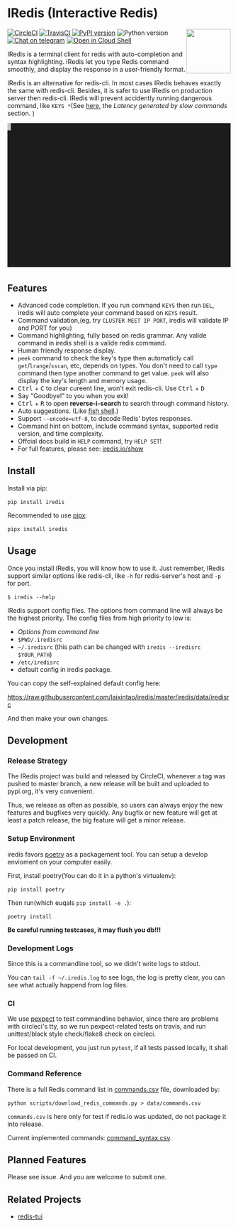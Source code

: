 # IRedis (Interactive Redis)

<img align="right" width="100" height="100" src="https://raw.githubusercontent.com/laixintao/iredis/master/docs/assets/logo.png" />

[![CircleCI](https://circleci.com/gh/laixintao/iredis.svg?style=svg)](https://circleci.com/gh/laixintao/iredis)
[![TravisCI](https://travis-ci.org/laixintao/iredis.svg?branch=master)](https://travis-ci.org/laixintao/iredis)
[![PyPI version](https://badge.fury.io/py/iredis.svg)](https://badge.fury.io/py/iredis)
![Python version](https://badgen.net/badge/python/3.6%20|%203.7%20|%203.8/)
[![Chat on telegram](https://badgen.net/badge/icon/join?icon=telegram&label=usergroup)](https://t.me/iredis_users)
[![Open in Cloud Shell](https://badgen.net/badge/run/GoogleCloudShell/blue?icon=terminal)](https://console.cloud.google.com/cloudshell/editor?cloudshell_git_repo=https://github.com/laixintao/iredis&cloudshell_print=docs/cloudshell/run-in-docker.txt)


IRedis is a terminal client for redis with auto-completion and syntax highlighting. IRedis let you type Redis command smoothly, and display the response in a user-friendly format.

IRedis is an alternative for redis-cli. In most cases IRedis behaves exactly the same with redis-cli. Besides, it is safer to use IRedis on production server then redis-cli. IRedis will prevent accidently running dangerous command, like `KEYS *`(See [here](https://redis.io/topics/latency), the *Latency generated by slow commands* section. )

![](./docs/assets/demo.svg)

## Features

- Advanced code completion. If you run command `KEYS` then run `DEL`, iredis will auto complete your command based on `KEYS` result.
- Command validation,(eg. try `CLUSTER MEET IP PORT`, iredis will validate IP and PORT for you)
- Command highlighting, fully based on redis grammar. Any valide command in iredis shell is a valide redis command.
- Human friendly response display.
- `peek` command to check the key's type then automaticly call `get`/`lrange`/`sscan`, etc, depends on types. You don't need to call `type` command then type another command to get value. `peek` will also display the key's length and memory usage.
- <kbd>Ctrl</kbd> + <kbd>C</kbd> to clear cureent line, won't exit redis-cli. Use <kbd>Ctrl</kbd> + <kbd>D</kbd>
- Say "Goodbye!" to you when you exit!
- <kbd>Ctrl</kbd> + <kbd>R</kbd> to open **reverse-i-search** to search through command history.
- Auto suggestions. (Like [fish shell](http://fishshell.com/).)
- Support `--encode=utf-8`, to decode Redis' bytes responses.
- Command hint on bottom, include command syntax, supported redis version, and time complexity.
- Offcial docs build in `HELP` command, try `HELP SET`!
- For full features, please see: [iredis.io/show](https://www.iredis.io/show/)

## Install

Install via pip:

```
pip install iredis
```

Recommended to use [pipx](https://github.com/pipxproject/pipx):

```
pipx install iredis
```

## Usage

Once you install IRedis, you will know how to use it. Just remember, IRedis
support similar options like redis-cli, like `-h` for redis-server's host
and `-p` for port. 

```
$ iredis --help
```

IRedis support config files. The options from command line will always be the
highest priority. The config files from high priority to low is:

- *Options from command line*
- `$PWD/.iredisrc`
- `~/.iredisrc` (this path can be changed with `iredis --iredisrc $YOUR_PATH`)
- `/etc/iredisrc`
- default config in iredis package.

You can copy the self-explained default config here: 

https://raw.githubusercontent.com/laixintao/iredis/master/iredis/data/iredisrc

And then make your own changes.

## Development

### Release Strategy

The IRedis project was build and released by CircleCI, whenever a tag was pushed to master branch, a new release will be built and uploaded to pypi.org, it's very convenient.

Thus, we release as often as possible, so users can always enjoy the new features and bugfixes very quickly. Any bugfix or new feature will get at least a patch release, the big feature will get a minor release.

### Setup Environment

iredis favors [poetry](https://github.com/sdispater/poetry) as a packagement tool. You can setup a develop envioment on your computer easily.

First, install poetry(You can do it in a python's virtualenv):

```
pip install poetry
```

Then run(which euqals `pip install -e .`):

```
poetry install
```

**Be careful running testcases, it may flush you db!!!**

### Development Logs

Since this is a commandline tool, so we didn't write logs to stdout.

You can `tail -f ~/.iredis.log` to see logs, the log is pretty clear,
you can see what actually happend from log files.

### CI

We use [pexpect](https://pexpect.readthedocs.io/en/stable/) to test commandline
behavior, since there are problems with circleci's tty, so we run
pexpect-related tests on travis, and run unittest/black style check/flake8 check
on circleci.

For local development, you just run `pytest`, if all tests passed locally, it
shall be passed on CI.

### Command Reference

There is a full Redis command list in [commands.csv](docs/commands.csv) file, downloaded by:

```
python scripts/download_redis_commands.py > data/commands.csv
```

`commands.csv` is here only for test if redis.io was updated, do not package it into release.

Current implemented commands: [command_syntax.csv](iredis/data/command_syntax.csv).

## Planned Features

Please see issue. And you are welcome to submit one.

## Related Projects

- [redis-tui](https://github.com/mylxsw/redis-tui)

